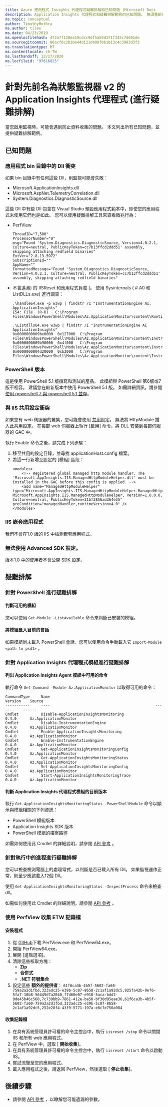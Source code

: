 ```yaml
---
title: Azure 應用程式 Insights 代理程式疑難排解和已知問題 |Microsoft Docs
description: Application Insights 代理程式和疑難排解範例的已知問題。 無須重新部署網站，即可監視網站效能。 適用于內部部署、Vm 或 Azure 中裝載的 ASP.NET web 應用程式。
ms.topic: conceptual
author: TimothyMothra
ms.author: tilee
ms.date: 04/23/2019
ms.openlocfilehash: 472a7f128ea19cdcc9df5a03d171f345c7d601de
ms.sourcegitcommit: 86acfdc2020e44d121d498f0b1013c4c3903d3f3
ms.translationtype: MT
ms.contentlocale: zh-TW
ms.lasthandoff: 12/17/2020
ms.locfileid: "97616825"
---
```

# <a name="troubleshooting-application-insights-agent-formerly-named-status-monitor-v2"></a>針對先前名為狀態監視器 v2 的 Application Insights 代理程式 (進行疑難排解) 

當您啟用監視時，可能會遇到防止資料收集的問題。
本文列出所有已知問題，並提供疑難排解範例。

## <a name="known-issues"></a>已知問題

### <a name="conflicting-dlls-in-an-apps-bin-directory"></a>應用程式 bin 目錄中的 Dll 衝突

如果 bin 目錄中有任何這些 Dll，則監視可能會失敗：

- Microsoft.ApplicationInsights.dll
- Microsoft.AspNet.TelemetryCorrelation.dll
- System.Diagnostics.DiagnosticSource.dll

這些 Dll 中有些 Dll 包含在 Visual Studio 預設應用程式範本中，即使您的應用程式未使用它們也是如此。
您可以使用疑難排解工具來查看徵兆行為：

- PerfView
    ```
    ThreadID="7,500" 
    ProcessorNumber="0" 
    msg="Found 'System.Diagnostics.DiagnosticSource, Version=4.0.2.1, Culture=neutral, PublicKeyToken=cc7b13ffcd2ddd51' assembly, skipping attaching redfield binaries" 
    ExtVer="2.8.13.5972" 
    SubscriptionId="" 
    AppName="" 
    FormattedMessage="Found 'System.Diagnostics.DiagnosticSource, Version=4.0.2.1, Culture=neutral, PublicKeyToken=cc7b13ffcd2ddd51' assembly, skipping attaching redfield binaries" 
    ```

- 不含遙測) 的 IISReset 和應用程式負載 (。 使用 Sysinternals ( # A0 和 ListDLLs.exe) 進行調查：
    ```
    .\handle64.exe -p w3wp | findstr /I "InstrumentationEngine AI. ApplicationInsights"
    E54: File  (R-D)   C:\Program Files\WindowsPowerShell\Modules\Az.ApplicationMonitor\content\Runtime\Microsoft.ApplicationInsights.RedfieldIISModule.dll

    .\Listdlls64.exe w3wp | findstr /I "InstrumentationEngine AI ApplicationInsights"
    0x0000000009be0000  0x127000  C:\Program Files\WindowsPowerShell\Modules\Az.ApplicationMonitor\content\Instrumentation64\MicrosoftInstrumentationEngine_x64.dll
    0x0000000009b90000  0x4f000   C:\Program Files\WindowsPowerShell\Modules\Az.ApplicationMonitor\content\Instrumentation64\Microsoft.ApplicationInsights.ExtensionsHost_x64.dll
    0x0000000004d20000  0xb2000   C:\Program Files\WindowsPowerShell\Modules\Az.ApplicationMonitor\content\Instrumentation64\Microsoft.ApplicationInsights.Extensions.Base_x64.dll
    ```

### <a name="powershell-versions"></a>PowerShell 版本
這是使用 PowerShell 5.1 版撰寫和測試的產品。
此模組與 PowerShell 第6版或7版不相容。
建議您在較新版本中使用 PowerShell 5.1 版。 如需詳細資訊，請參閱 [使用 powershell 7 與 powershell 5.1 並存](https://docs.microsoft.com/powershell/scripting/install/migrating-from-windows-powershell-51-to-powershell-7?view=powershell-7.1#using-powershell-7-side-by-side-with-windows-powershell-51)。

### <a name="conflict-with-iis-shared-configuration"></a>與 IIS 共用設定衝突

如果您有 web 伺服器的叢集，您可能會使用 [共用](/iis/web-hosting/configuring-servers-in-the-windows-web-platform/shared-configuration_211)設定。
無法將 HttpModule 插入此共用設定。
在每部 web 伺服器上執行 [啟用] 命令，將 DLL 安裝到每部伺服器的 GAC 中。

執行 Enable 命令之後，請完成下列步驟：
1. 移至共用的設定目錄，並尋找 applicationHost.config 檔案。
2. 將這一行新增至設定的 [模組] 區段：
    ```
    <modules>
        <!-- Registered global managed http module handler. The 'Microsoft.AppInsights.IIS.ManagedHttpModuleHelper.dll' must be installed in the GAC before this config is applied. -->
        <add name="ManagedHttpModuleHelper" type="Microsoft.AppInsights.IIS.ManagedHttpModuleHelper.ManagedHttpModuleHelper, Microsoft.AppInsights.IIS.ManagedHttpModuleHelper, Version=1.0.0.0, Culture=neutral, PublicKeyToken=31bf3856ad364e35" preCondition="managedHandler,runtimeVersionv4.0" />
    </modules>
    ```

### <a name="iis-nested-applications"></a>IIS 嵌套應用程式

我們不會在1.0 版的 IIS 中檢測嵌套應用程式。

### <a name="advanced-sdk-configuration-isnt-available"></a>無法使用 Advanced SDK 設定。

版本1.0 中的使用者不會公開 SDK 設定。

    
    
## <a name="troubleshooting"></a>疑難排解
    
### <a name="troubleshooting-powershell"></a>針對 PowerShell 進行疑難排解

#### <a name="determine-which-modules-are-available"></a>判斷可用的模組
您可以使用 `Get-Module -ListAvailable` 命令來判斷已安裝的模組。

#### <a name="import-a-module-into-the-current-session"></a>將模組匯入目前的會話
如果模組尚未載入 PowerShell 會話，您可以使用命令手動載入它 `Import-Module <path to psd1>` 。


### <a name="troubleshooting-the-application-insights-agent-module"></a>針對 Application Insights 代理程式模組進行疑難排解

#### <a name="list-the-commands-available-in-the-application-insights-agent-module"></a>列出 Application Insights Agent 模組中可用的命令
執行命令 `Get-Command -Module Az.ApplicationMonitor` 以取得可用的命令：

```
CommandType     Name                                               Version    Source
-----------     ----                                               -------    ------
Cmdlet          Disable-ApplicationInsightsMonitoring              0.4.0      Az.ApplicationMonitor
Cmdlet          Disable-InstrumentationEngine                      0.4.0      Az.ApplicationMonitor
Cmdlet          Enable-ApplicationInsightsMonitoring               0.4.0      Az.ApplicationMonitor
Cmdlet          Enable-InstrumentationEngine                       0.4.0      Az.ApplicationMonitor
Cmdlet          Get-ApplicationInsightsMonitoringConfig            0.4.0      Az.ApplicationMonitor
Cmdlet          Get-ApplicationInsightsMonitoringStatus            0.4.0      Az.ApplicationMonitor
Cmdlet          Set-ApplicationInsightsMonitoringConfig            0.4.0      Az.ApplicationMonitor
Cmdlet          Start-ApplicationInsightsMonitoringTrace           0.4.0      Az.ApplicationMonitor
```

#### <a name="determine-the-current-version-of-the-application-insights-agent-module"></a>判斷 Application Insights 代理程式模組的目前版本
執行 `Get-ApplicationInsightsMonitoringStatus -PowerShellModule` 命令以顯示與模組相關的下列資訊：
   - PowerShell 模組版本
   - Application Insights SDK 版本
   - PowerShell 模組的檔案路徑
    
如需如何使用此 Cmdlet 的詳細說明，請參閱 [API 參考](status-monitor-v2-api-reference.md) 。


### <a name="troubleshooting-running-processes"></a>針對執行中的進程進行疑難排解

您可以檢查檢測電腦上的處理常式，以判斷是否已載入所有 Dll。
如果監視運作正常，則至少應該載入12個 Dll。

使用 `Get-ApplicationInsightsMonitoringStatus -InspectProcess` 命令來檢查 dll。

如需如何使用此 Cmdlet 的詳細說明，請參閱 [API 參考](status-monitor-v2-api-reference.md) 。


### <a name="collect-etw-logs-by-using-perfview"></a>使用 PerfView 收集 ETW 記錄檔

#### <a name="setup"></a>安裝程式

1. 從 [GitHub](https://github.com/Microsoft/perfview/releases)下載 PerfView.exe 和 PerfView64.exe。
2. 開始 PerfView64.exe。
3. 展開 [進階選項]。
4. 清除這些核取方塊：
    - **Zip**
    - **合併式**
    - **.NET 符號集合**
5. 設定這些 **額外的提供者**： `61f6ca3b-4b5f-5602-fa60-759a2a2d1fbd,323adc25-e39b-5c87-8658-2c1af1a92dc5,925fa42b-9ef6-5fa7-10b8-56449d7a2040,f7d60e07-e910-5aca-bdd2-9de45b46c560,7c739bb9-7861-412e-ba50-bf30d95eae36,61f6ca3b-4b5f-5602-fa60-759a2a2d1fbd,323adc25-e39b-5c87-8658-2c1af1a92dc5,252e28f4-43f9-5771-197a-e8c7e750a984`


#### <a name="collecting-logs"></a>收集記錄檔

1. 在具有系統管理員許可權的命令主控台中，執行 `iisreset /stop` 命令以關閉 IIS 和所有 web 應用程式。
2. 在 PerfView 中，選取 [ **開始收集**]。
3. 在具有系統管理員許可權的命令主控台中，執行 `iisreset /start` 命令以啟動 IIS。
4. 嘗試流覽至您的應用程式。
5. 載入應用程式之後，請返回 PerfView，然後選取 [ **停止收集**]。



## <a name="next-steps"></a>後續步驟

- 請參閱 [API 參考](status-monitor-v2-overview.md#powershell-api-reference) ，以瞭解您可能遺漏的參數。
